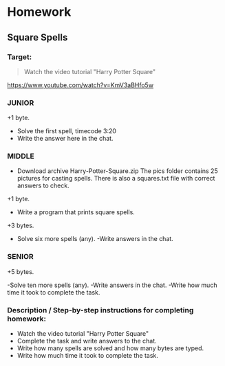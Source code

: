 # Homework
## Square Spells

### Target:
> Watch the video tutorial "Harry Potter Square"

https://www.youtube.com/watch?v=KmV3aBHfo5w

### JUNIOR
+1 byte. 
- Solve the first spell, timecode 3:20
- Write the answer here in the chat.

### MIDDLE
- Download archive Harry-Potter-Square.zip
The pics folder contains 25 pictures for casting spells.
There is also a squares.txt file with correct answers to check.

+1 byte.
- Write a program that prints square spells.

+3 bytes. 
- Solve six more spells (any).
-Write answers in the chat.

### SENIOR
+5 bytes. 

-Solve ten more spells (any).
-Write answers in the chat.
-Write how much time it took to complete the task.


### Description / Step-by-step instructions for completing homework:

- Watch the video tutorial "Harry Potter Square"
- Complete the task and write answers to the chat.
- Write how many spells are solved and how many bytes are typed.
- Write how much time it took to complete the task.
